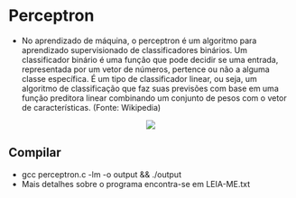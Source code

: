 # Perceptron
- No aprendizado de máquina, o perceptron é um algoritmo para aprendizado supervisionado de classificadores binários. Um classificador binário é uma função que pode decidir se uma entrada, representada por um vetor de números, pertence ou não a alguma classe específica. É um tipo de classificador linear, ou seja, um algoritmo de classificação que faz suas previsões com base em uma função preditora linear combinando um conjunto de pesos com o vetor de características. (Fonte: Wikipedia)

<div>
  <p align="center">
    <img src=https://i.stack.imgur.com/IjJT0.png>
  </p>
</div>

## Compilar
- gcc perceptron.c -lm -o output && ./output
- Mais detalhes sobre o programa encontra-se em LEIA-ME.txt
